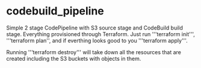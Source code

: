 # codebuild_pipeline

Simple 2 stage CodePipeline with S3 source stage and CodeBuild build stage. Everything provisioned through Terraform. Just run '''terraform init''',
'''terraform plan'', and if everthing looks good to you '''terraform apply'''.

Running '''terraform destroy''' will take down all the resources that are created including the S3 buckets with objects in them.
